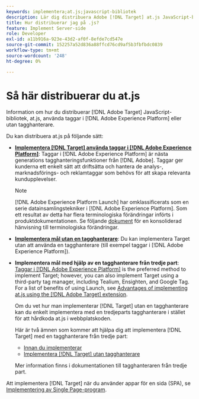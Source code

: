 ```yaml
---
keywords: implementera;at.js;javascript-bibliotek
description: Lär dig distribuera Adobe [!DNL Target] at.js JavaScript-bibliotek som använder taggar i Adobe Experience Platform eller utan en tagghanterare.
title: Hur distribuerar jag på .js?
feature: Implement Server-side
role: Developer
exl-id: a11b916a-923e-43d2-af0f-8efde7cd547e
source-git-commit: 152257a52d836a88ffcd76cd9af5b3fbfbdc0839
workflow-type: tm+mt
source-wordcount: '248'
ht-degree: 0%

---
```


# Så här distribuerar du at.js

Information om hur du distribuerar [!DNL Adobe Target] JavaScript-bibliotek, at.js, använda taggar i [!DNL Adobe Experience Platform] eller utan tagghanterare.

Du kan distribuera at.js på följande sätt:

* **[Implementera [!DNL Target] använda taggar i [!DNL Adobe Experience Platform]](/help/main/c-implementing-target/c-implementing-target-for-client-side-web/how-to-deployatjs/cmp-implementing-target-using-adobe-launch.md)**: Taggar i [!DNL Adobe Experience Platform] är nästa generations tagghanteringsfunktioner från [!DNL Adobe]. Taggar ger kunderna ett enkelt sätt att driftsätta och hantera de analys-, marknadsförings- och reklamtaggar som behövs för att skapa relevanta kundupplevelser.

   >[!NOTE]
   >
   >[!DNL Adobe Experience Platform Launch] har omklassificerats som en serie datainsamlingstekniker i [!DNL Adobe Experience Platform]. Som ett resultat av detta har flera terminologiska förändringar införts i produktdokumentationen. Se följande [dokument](https://experienceleague.adobe.com/docs/experience-platform/tags/term-updates.html?lang=en) för en konsoliderad hänvisning till terminologiska förändringar.

* **[Implementera mål utan en tagghanterare](/help/main/c-implementing-target/c-implementing-target-for-client-side-web/how-to-deployatjs/implementing-target-without-a-tag-manager.md)**: Du kan implementera Target utan att använda en tagghanterare (till exempel taggar i [!DNL Adobe Experience Platform]).
* **Implementera mål med hjälp av en tagghanterare från tredje part**: [Taggar i [!DNL Adobe Experience Platform]](/help/main/c-implementing-target/c-implementing-target-for-client-side-web/how-to-deployatjs/cmp-implementing-target-using-adobe-launch.md) is the preferred method to implement Target; however, you can also implement Target using a third-party tag manager, including Tealium, Ensighten, and Google Tag. For a list of benefits of using Launch, see [Advantages of implementing at.js using the [!DNL Adobe Target] extension](/help/main/c-implementing-target/c-implementing-target-for-client-side-web/how-to-deployatjs/cmp-implementing-target-using-adobe-launch.md#section_48B3F938B6F8491DAF798E0DB54EF304).

   Om du vet hur man implementerar [!DNL Target] utan en tagghanterare kan du enkelt implementera med en tredjeparts tagghanterare i stället för att hårdkoda at.js i webbplatskoden.

   Här är två ämnen som kommer att hjälpa dig att implementera [!DNL Target] med en tagghanterare från tredje part:

   * [Innan du implementerar](/help/main/c-implementing-target/c-considerations-before-you-implement-target/considerations-before-you-implement-target.md)
   * [Implementera [!DNL Target] utan tagghanterare](/help/main/c-implementing-target/c-implementing-target-for-client-side-web/how-to-deployatjs/implementing-target-without-a-tag-manager.md)

   Mer information finns i dokumentationen till tagghanteraren från tredje part.

Att implementera [!DNL Target] när du använder appar för en sida (SPA), se [Implementering av Single Page-program](/help/main/c-implementing-target/c-implementing-target-for-client-side-web/how-to-deployatjs/target-atjs-single-page-application.md).
